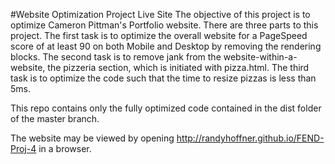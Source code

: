 #Website Optimization Project Live Site
The objective of this project is to optimize Cameron Pittman's Portfolio website.  There are three parts to this project.  The first task is to optimize the overall website for a PageSpeed score of at least 90 on both Mobile and Desktop by removing the rendering blocks.  The second task is to remove jank from the website-within-a- website, the pizzeria section, which is initiated with pizza.html. The third task is to optimize the code such that the time to resize pizzas is less than 5ms.

This repo contains only the fully optimized code contained in the dist folder of the master branch.

The website may be viewed by opening http://randyhoffner.github.io/FEND-Proj-4 in a browser.
